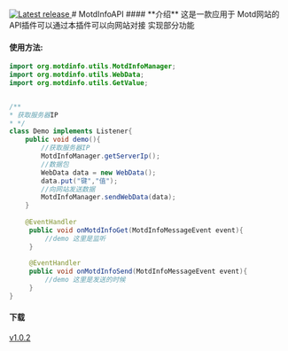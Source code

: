 <a href="https://github.com/SmallasWater/MotdInfoAPI/releases/latest" alt="Latest release">
    <img src="https://img.shields.io/github/v/release/SmallasWater/MotdInfoAPI?include_prereleases" alt="Latest release">
</a>
# MotdInfoAPI  
#### **介绍**  
 这是一款应用于 Motd网站的 API插件可以通过本插件可以向网站对接 实现部分功能  
 
#### **使用方法:**
```java
import org.motdinfo.utils.MotdInfoManager;
import org.motdinfo.utils.WebData;
import org.motdinfo.utils.GetValue;


/**
* 获取服务器IP
* */
class Demo implements Listener{
    public void demo(){
        //获取服务器IP
        MotdInfoManager.getServerIp();
        //数据包
        WebData data = new WebData();
        data.put("键","值");
        //向网站发送数据
        MotdInfoManager.sendWebData(data);
    }
    
    @EventHandler
     public void onMotdInfoGet(MotdInfoMessageEvent event){
         //demo 这里是监听
     }
         
     @EventHandler
     public void onMotdInfoSend(MotdInfoMessageEvent event){
         //demo 这里是发送的时候
     }   
}

```
#### **下载**  
<a href="https://github.com/SmallasWater/MotdInfoAPI/releases/latest" alt="Latest release">
 v1.0.2
</a>
 
